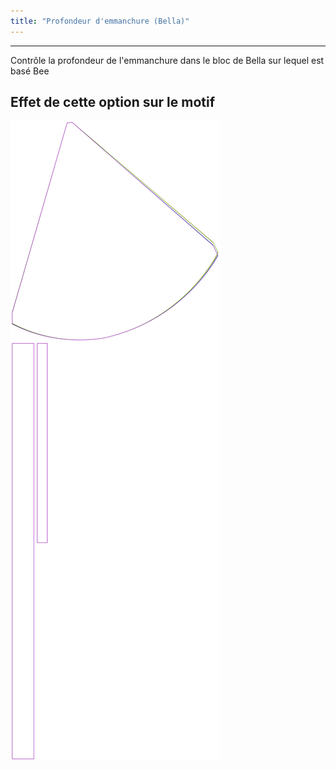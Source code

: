 ```yaml
---
title: "Profondeur d'emmanchure (Bella)"
---
```


***

Contrôle la profondeur de l'emmanchure dans le bloc de Bella sur lequel est basé Bee

## Effet de cette option sur le motif

![Cette image montre l'effet de cette option en superposant plusieurs variantes qui ont une valeur différente pour cette option](bee_armholedepth_sample.svg "Effet de cette option sur le motif")
